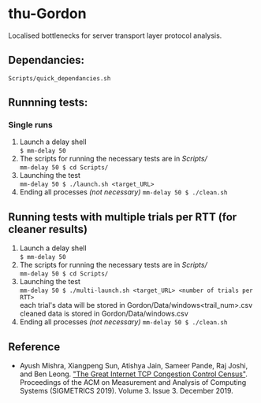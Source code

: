 # thu-Gordon
Localised bottlenecks for server transport layer protocol analysis.  

## Dependancies:
```Scripts/quick_dependancies.sh```

## Runnning tests:
### Single runs 
1. Launch a delay shell  
```$ mm-delay 50```  
2. The scripts for running the necessary tests are in *Scripts/*  
```mm-delay 50 $ cd Scripts/```  
3. Launching the test  
```mm-delay 50 $ ./launch.sh <target_URL>```  
4. Ending all processes *(not necessary)*
```mm-delay 50 $ ./clean.sh```

## Running tests with multiple trials per RTT (for cleaner results)
1. Launch a delay shell  
```$ mm-delay 50```  
2. The scripts for running the necessary tests are in *Scripts/*  
```mm-delay 50 $ cd Scripts/```  
3. Launching the test  
```mm-delay 50 $ ./multi-launch.sh <target_URL> <number of trials per RTT>```  
each trial's data will be stored in Gordon/Data/windows<trail_num>.csv  
cleaned data is stored in Gordon/Data/windows.csv  
4. Ending all processes *(not necessary)*
```mm-delay 50 $ ./clean.sh```


## Reference

- Ayush Mishra, Xiangpeng Sun, Atishya Jain, Sameer Pande, Raj Joshi, and Ben Leong. ["The Great Internet TCP Congestion Control Census"](https://www.comp.nus.edu.sg/~bleong/publications/sigmetrics2020-gordon.pdf). Proceedings of the ACM on Measurement and Analysis of Computing Systems (SIGMETRICS 2019). Volume 3. Issue 3. December 2019.  
